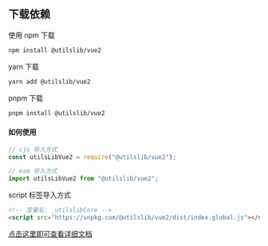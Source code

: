 ## 下载依赖

使用 npm 下载

```bash
npm install @utilslib/vue2
```

yarn 下载

```bash
yarn add @utilslib/vue2
```

pnpm 下载

```bash
pnpm install @utilslib/vue2
```

#### 如何使用

```javascript
// cjs 导入方式
const utilsLibVue2 = require("@utilslib/vue2");

// esm 导入方式
import utilsLibVue2 from "@utilslib/vue2";
```

script 标签导入方式

```html
<!-- 变量名: _utilslibCore -->
<script src="https://unpkg.com/@utilslib/vue2/dist/index.global.js"></script>
```

[点击这里即可查看详细文档](https://t-tuan.github.io/utilslib/modules/_utilslib_core.html)
